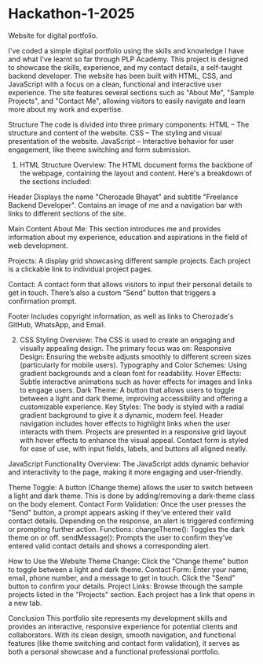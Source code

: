 # Hackathon-1-2025
Website for digital portfolio.

I've coded a simple digital portfolio using the skills and knowledge I have and what I've learnt so far through PLP Academy.
This project is designed to showcase the skills, experience, and my contact details, a self-taught backend developer. The website has been built with HTML, CSS, and JavaScript with a focus on a clean, functional and interactive user experience. The site features several sections such as "About Me", "Sample Projects", and "Contact Me", allowing visitors to easily navigate and learn more about my work and expertise.

Structure
The code is divided into three primary components:
HTML – The structure and content of the website.
CSS – The styling and visual presentation of the website.
JavaScript – Interactive behavior for user engagement, like theme switching and form submission.

1. HTML Structure
Overview:
The HTML document forms the backbone of the webpage, containing the layout and content. Here's a breakdown of the sections included:

Header
Displays the name "Cherozade Bhayat" and subtitle "Freelance Backend Developer".
Contains an image of me and a navigation bar with links to different sections of the site.

Main Content
About Me: This section introduces me and provides information about my experience, education and aspirations in the field of web development.

Projects: A display grid showcasing different sample projects. Each project is a clickable link to individual project pages.

Contact: A contact form that allows visitors to input their personal details to get in touch. There’s also a custom “Send” button that triggers a confirmation prompt.

Footer
Includes copyright information, as well as links to Cherozade's GitHub, WhatsApp, and Email.

2. CSS Styling
Overview:
The CSS is used to create an engaging and visually appealing design. The primary focus was on:
Responsive Design: Ensuring the website adjusts smoothly to different screen sizes (particularly for mobile users).
Typography and Color Schemes: Using gradient backgrounds and a clean font for readability.
Hover Effects: Subtle interactive animations such as hover effects for images and links to engage users.
Dark Theme: A button that allows users to toggle between a light and dark theme, improving accessibility and offering a customizable experience.
Key Styles:
The body is styled with a radial gradient background to give it a dynamic, modern feel.
Header navigation includes hover effects to highlight links when the user interacts with them.
Projects are presented in a responsive grid layout with hover effects to enhance the visual appeal.
Contact form is styled for ease of use, with input fields, labels, and buttons all aligned neatly.

JavaScript Functionality
Overview:
The JavaScript adds dynamic behavior and interactivity to the page, making it more engaging and user-friendly.

Theme Toggle: A button (Change theme) allows the user to switch between a light and dark theme. This is done by adding/removing a dark-theme class on the body element.
Contact Form Validation: Once the user presses the "Send" button, a prompt appears asking if they’ve entered their valid contact details. Depending on the response, an alert is triggered confirming or prompting further action.
Functions:
changeTheme(): Toggles the dark theme on or off.
sendMessage(): Prompts the user to confirm they’ve entered valid contact details and shows a corresponding alert.

How to Use the Website
Theme Change: Click the "Change theme" button to toggle between a light and dark theme.
Contact Form: Enter your name, email, phone number, and a message to get in touch. Click the "Send" button to confirm your details.
Project Links: Browse through the sample projects listed in the "Projects" section. Each project has a link that opens in a new tab.

Conclusion
This portfolio site represents my development skills and provides an interactive, responsive experience for potential clients and collaborators. With its clean design, smooth navigation, and functional features (like theme switching and contact form validation), it serves as both a personal showcase and a functional professional portfolio.
